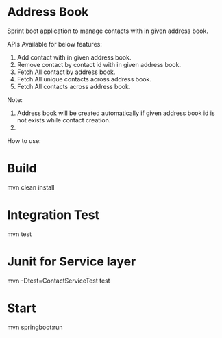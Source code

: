 # Address Book
Sprint boot application to manage contacts with in given address book.

APIs Available for below features:

1. Add contact with in given address book.
2. Remove contact by contact id with in given address book.
3. Fetch All contact by address book.
4. Fetch All unique contacts across address book.
5. Fetch All contacts across address book.

Note: 

1. Address book will be created automatically if given address book id is not exists while contact creation.
2. 

How to use:

# Build
mvn clean install

# Integration Test
mvn test

# Junit for Service layer

mvn -Dtest=ContactServiceTest test

# Start
mvn springboot:run
